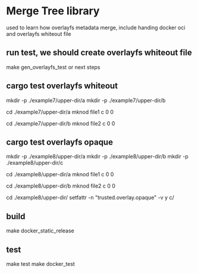 # Merge Tree library

used to learn how overlayfs metadata merge, include handing docker oci and overlayfs whiteout file



## run test, we should create overlayfs whiteout file
make gen_overlayfs_test
or next steps
## cargo test overlayfs whiteout
mkdir -p ./example7/upper-dir/a
mkdir -p ./example7/upper-dir/b

cd ./example7/upper-dir/a
mknod file1 c 0 0

cd ./example7/upper-dir/b
mknod file2 c 0 0

## cargo test overlayfs opaque

mkdir -p ./example8/upper-dir/a
mkdir -p ./example8/upper-dir/b
mkdir -p ./example8/upper-dir/c

cd ./example8/upper-dir/a
mknod file1 c 0 0

cd ./example8/upper-dir/b
mknod file2 c 0 0

cd ./example8/upper-dir/
setfattr -n "trusted.overlay.opaque" -v y c/

## build
make docker_static_release

## test
make test 
make docker_test